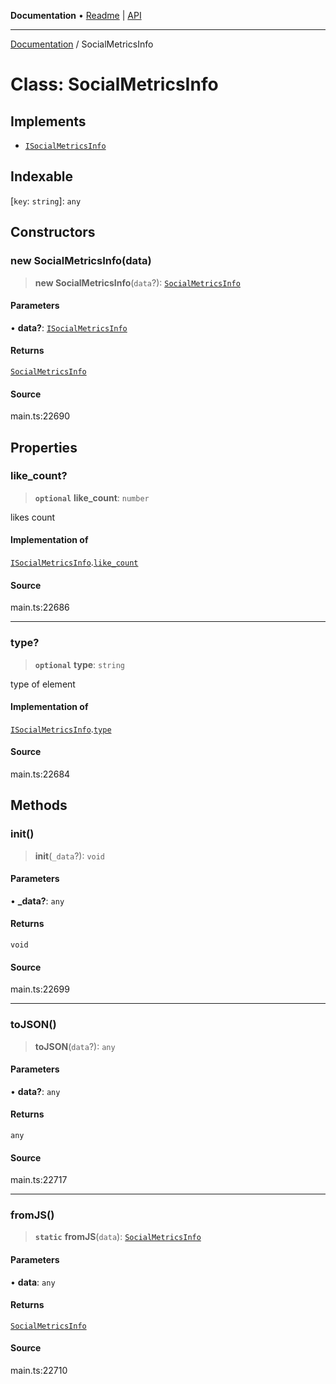 **Documentation** • [Readme](../README.md) \| [API](../globals.md)

***

[Documentation](../README.md) / SocialMetricsInfo

# Class: SocialMetricsInfo

## Implements

- [`ISocialMetricsInfo`](../interfaces/ISocialMetricsInfo.md)

## Indexable

 \[`key`: `string`\]: `any`

## Constructors

### new SocialMetricsInfo(data)

> **new SocialMetricsInfo**(`data`?): [`SocialMetricsInfo`](SocialMetricsInfo.md)

#### Parameters

• **data?**: [`ISocialMetricsInfo`](../interfaces/ISocialMetricsInfo.md)

#### Returns

[`SocialMetricsInfo`](SocialMetricsInfo.md)

#### Source

main.ts:22690

## Properties

### like\_count?

> **`optional`** **like\_count**: `number`

likes count

#### Implementation of

[`ISocialMetricsInfo`](../interfaces/ISocialMetricsInfo.md).[`like_count`](../interfaces/ISocialMetricsInfo.md#like_count)

#### Source

main.ts:22686

***

### type?

> **`optional`** **type**: `string`

type of element

#### Implementation of

[`ISocialMetricsInfo`](../interfaces/ISocialMetricsInfo.md).[`type`](../interfaces/ISocialMetricsInfo.md#type)

#### Source

main.ts:22684

## Methods

### init()

> **init**(`_data`?): `void`

#### Parameters

• **\_data?**: `any`

#### Returns

`void`

#### Source

main.ts:22699

***

### toJSON()

> **toJSON**(`data`?): `any`

#### Parameters

• **data?**: `any`

#### Returns

`any`

#### Source

main.ts:22717

***

### fromJS()

> **`static`** **fromJS**(`data`): [`SocialMetricsInfo`](SocialMetricsInfo.md)

#### Parameters

• **data**: `any`

#### Returns

[`SocialMetricsInfo`](SocialMetricsInfo.md)

#### Source

main.ts:22710
